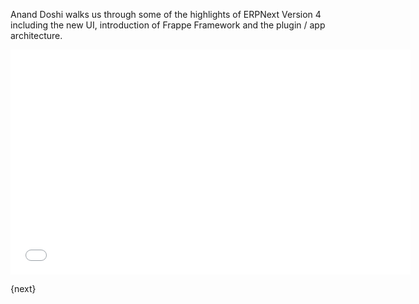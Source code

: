 Anand Doshi walks us through some of the highlights of ERPNext Version 4 including the new UI, introduction of Frappe Framework and the plugin / app architecture.

<iframe width="640" height="360" src="//www.youtube.com/embed/_wD0Sc0s8kY" frameborder="0" allowfullscreen></iframe>

{next}

